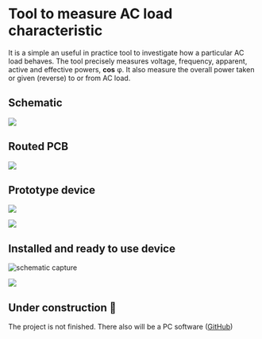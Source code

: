 # Tool to measure AC load characteristic
It is a simple an useful in practice tool to investigate how a particular AC load behaves. The tool precisely measures voltage, frequency, apparent, active and effective powers, **cos** φ. It also measure the overall power taken or given (reverse) to or from AC load.

## Schematic
![](https://raw.github.com/SwInDaMix/swindamix.github.io/master/docs/DevTool_ACPowerMetter/schematic.png)

## Routed PCB
![](https://raw.github.com/SwInDaMix/swindamix.github.io/master/docs/DevTool_ACPowerMetter/pcb.png)

## Prototype device
![](https://raw.github.com/SwInDaMix/swindamix.github.io/master/docs/DevTool_ACPowerMetter/prototype_device1.jpg)

![](https://raw.github.com/SwInDaMix/swindamix.github.io/master/docs/DevTool_ACPowerMetter/prototype_device2.jpg)

## Installed and ready to use device
![schematic capture](https://raw.github.com/SwInDaMix/swindamix.github.io/master/docs/DevTool_ACPowerMetter/device_in_work1.jpg)

![](https://raw.github.com/SwInDaMix/swindamix.github.io/master/docs/DevTool_ACPowerMetter/device_in_work2.jpg)

## Under construction :construction:
The project is not finished. There also will be a PC software ([GitHub](https://github.com/SwInDaMix/sw-hub/tree/master/CS/DevTool_ACPowerMetter))
